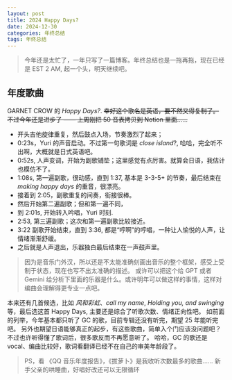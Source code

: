 ```yaml
---
layout: post
title: 2024 Happy Days?
date: 2024-12-30
categories: 年终总结
tags: 年终总结
---
```

> 今年还是太忙了，一年只写了一篇博客。年终总结也是一拖再拖，现在已经是 EST 2 AM, 起一个头，明天继续吧。

## 年度歌曲

GARNET CROW 的 *Happy Days?*.
<del>幸好这个歌名是英语，要不然又得复制了。
不过今年还是进步了 —— 上周刚把 50 音表拷贝到 Notion 里面……</del>

- 开头吉他旋律重复，然后鼓点入场，节奏激烈了起来；
- 0:23s，Yuri 的声音启动。不过第一句歌词是 *close island*?, 哈哈，完全听不出啊，大概就是日式英语吧。
- 0:52s, 人声变调，开始为副歌铺垫；这里感觉有点厉害。就算会日语，我估计也模仿不了。
- 1:08s, 第一遍副歌，很动感，直到 1:37, 基本是 3-3-5+ 的节奏，最后结束在 *making happy days* 的重音，很漂亮。
- 接着到 2:05，副歌重复的间奏，衔接很棒。
- 然后开始第二遍副歌；但和第一遍不同，
- 到 2:01s, 开始转入吟唱，Yuri 时刻.
- 2:53, 第三遍副歌；这次和第一遍副歌比较接近。
- 3:22 副歌开始结束，直到 3:36, 都是“哼啊”的哼唱，一种让人愉悦的人声，让情绪渐渐舒缓。
- 之后就是人声退出，乐器独白最后结束在一声鼓声里。

> 因为是音乐门外汉，所以还是不太能准确刻画出音乐的整个框架，感受上受制于状态，现在也写不出太准确的描述。
或许可以把这个给 GPT 或者 Gemini 给分析下里面的乐器是什么。或许明年可以做这样的事情，这样对编曲会理解得更专业一点吧。

本来还有几首候选，比如 *风和彩虹*、*call my name*, *Holding you, and swinging* 等，最后选这首 Happy Days, 主要还是综合了听歌次数、情绪正向性吧。
如前面的列举，今年基本都只听了 GC 的歌，目前专辑还没有听完，期望 25 年能听完吧。
另外也期望日语能够真正的起步，有这些歌曲，简单入个门应该没问题吧？
不过也许听得懂了歌词后，很多歌反而不再愿意听了。
哈哈，GC 的歌还是 vocal、编曲比较好，歌词看翻译已经不在自己的审美年龄段了。

> PS，看 《QQ 音乐年度报告》，《拔萝卜》是我收听次数最多的歌曲…… 新手父亲的哄睡曲，好唱好改还可以无限循环

